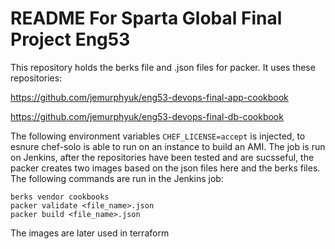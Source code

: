 # README For Sparta Global Final Project Eng53
This repository holds the berks file and .json files for packer. It uses these repositories:

https://github.com/jemurphyuk/eng53-devops-final-app-cookbook


https://github.com/jemurphyuk/eng53-devops-final-db-cookbook

The following environment variables ``CHEF_LICENSE=accept`` is injected, to esnure chef-solo is able to run on an instance to build an AMI.
The job is run on Jenkins, after the repositories have been tested and are sucsseful, the packer creates two images based on the json files here and the berks files. The following commands are run in the Jenkins job:
````
berks vendor cookbooks
packer validate <file_name>.json
packer build <file_name>.json
````

The images are later used in terraform
